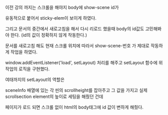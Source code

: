 이전 강의 까지는 스크롤을 해야지 body에 show-scene id가

유동적으로 붙어서 sticky-elem이 보이게 하였다.

그리고 문서의 중간에서 새로고침을 해서 다시 리로드 했을때 body의 id값도 고민해봐야 한다. (id의 값이 정확하지 않게 작동한다.)

문서를 새로고침 해도 현재 스크롤 위치에 따라서 show-scene-번호 가 제대로 작동하게 작업을 하였다.

window.addEventListener('load', setLayout) 처리를 해주고 setLayout 함수에 위 작업의 로직을 구현했다.

여태까지의 setLayout의 역할은 

sceneInfo 배열에 있는 각 씬의 scrollheight를 잡아주고 그 값을 가지고 실제 scrollsection element의 높이로 세팅을 해줬던 건데

페이지가 로드 되면 스크롤 없이 html의 body태그에 id 값이 변하게 해줬다.

